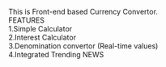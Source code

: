 This is Front-end based Currency Convertor.
<br>
<h> FEATURES</h>
<br>
1.Simple Calculator<br>
2.Interest Calculator<br>
3.Denomination convertor (Real-time values)<br>
4.Integrated Trending NEWS
